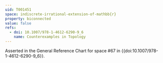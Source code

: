 ```yaml
---
uid: T001451
space: indiscrete-irrational-extension-of-mathbb{r}
property: biconnected
value: false
refs:
  - doi: 10.1007/978-1-4612-6290-9_6
    name: Counterexamples in Topology
---
```

Asserted in the General Reference Chart for space #67 in
{{doi:10.1007/978-1-4612-6290-9_6}}.
